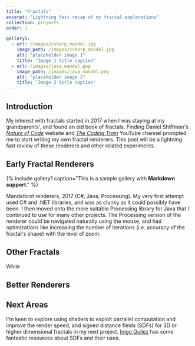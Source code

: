 ```yaml
---
title: "Fractals"
excerpt: "Lightning fast recap of my fractal explorations"
collection: projects
order: 1

gallery1:
  - url: /images/csharp_mandel.jpg
    image_path: /images/csharp_mandel.jpg
    alt: "placeholder image 1"
    title: "Image 1 title caption"
  - url: /images/java_mandel.png
    image_path: /images/java_mandel.png
    alt: "placeholder image 2"
    title: "Image 2 title caption"
---
```


## Introduction

My interest with fractals started in 2017 when I was staying at my grandparents', and found an old book of fractals. Finding Daniel Shiffman's [*Nature of Code*](https://natureofcode.com/) website and [*The Coding Train*](https://www.youtube.com/@TheCodingTrain) YouTube channel prompted me to start writing my own fractal renderers. This post will be a lightning fast review of these renderers and other related experiments.

## Early Fractal Renderers

<!-- <div><image src="../images/csharp_mandel.jpg"/><image  src="../images/java_mandel.png"/></div> -->

{% include gallery1 caption="This is a sample gallery with **Markdown support**." %}

Mandelbrot renderers, 2017 (C#, Java, Processing).
My very first attempt used C# and .NET libraries, and was as clunky as it could possibly have been. I then moved onto the more suitable Processing library for Java that I continued to use for many other projects. The Processing version of the renderer could be navigated naturally using the mouse, and had optimizations like increasing the number of iterations (i.e. accuracy of the fractal's shape) with the level of zoom. 

## Other Fractals

While 

## Better Renderers

## Next Areas

I'm keen to explore using shaders to exploit parrallel computation and improve the render speed, and signed distance fields (SDFs) for 3D or higher dimensional fractals in my next project. [Inigo Quilez](https://iquilezles.org/articles/distfunctions/) has some fantastic resources about SDFs and their uses.
